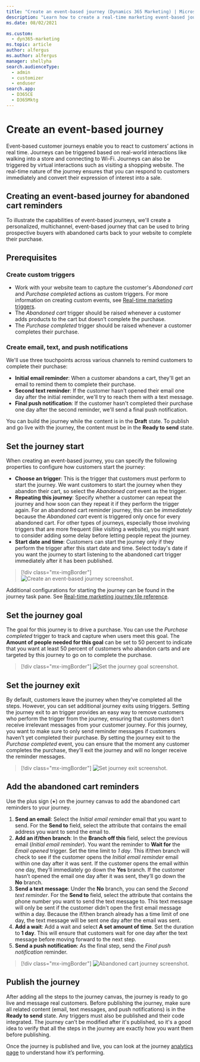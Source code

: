```yaml
---
title: "Create an event-based journey (Dynamics 365 Marketing) | Microsoft Docs"
description: "Learn how to create a real-time marketing event-based journey in Dynamics 365 Marketing."
ms.date: 08/02/2021

ms.custom: 
  - dyn365-marketing
ms.topic: article
author: alfergus
ms.author: alfergus
manager: shellyha
search.audienceType: 
  - admin
  - customizer
  - enduser
search.app: 
  - D365CE
  - D365Mktg
---
```


# Create an event-based journey

Event-based customer journeys enable you to react to customers’ actions in real time. Journeys can be triggered based on real-world interactions like walking into a store and connecting to Wi-Fi. Journeys can also be triggered by virtual interactions such as visiting a shopping website. The real-time nature of the journey ensures that you can respond to customers immediately and convert their expression of interest into a sale.

## Creating an event-based journey for abandoned cart reminders

To illustrate the capabilities of event-based journeys, we'll create a personalized, multichannel, event-based journey that can be used to bring prospective buyers with abandoned carts back to your website to complete their purchase.  

## Prerequisites

### Create custom triggers

- Work with your website team to capture the customer's *Abandoned cart* and *Purchase completed* actions as custom triggers. For more information on creating custom events, see [Real-time marketing triggers](real-time-marketing-event-triggers.md).
- The *Abandoned cart* trigger should be raised whenever a customer adds products to the cart but doesn’t complete the purchase.  
- The *Purchase completed* trigger should be raised whenever a customer completes their purchase.

### Create email, text, and push notifications

We'll use three touchpoints across various channels to remind customers to complete their purchase:

- **Initial email reminder**: When a customer abandons a cart, they'll get an email to remind them to complete their purchase.  
- **Second text reminder**: If the customer hasn't opened their email one day after the initial reminder, we'll try to reach them with a text message.
- **Final push notification**: If the customer hasn't completed their purchase one day after the second reminder, we'll send a final push notification.

You can build the journey while the content is in the **Draft** state. To publish and go live with the journey, the content must be in the **Ready to send** state.

## Set the journey start

When creating an event-based journey, you can specify the following properties to configure how customers start the journey:

- **Choose an trigger**: This is the trigger that customers must perform to start the journey. We want customers to start the journey when they abandon their cart, so select the *Abandoned cart* event as the trigger.
- **Repeating this journey**: Specify whether a customer can repeat the journey and how soon can they repeat it if they perform the trigger again. For an abandoned cart reminder journey, this can be *immediately* because the *Abandoned cart* event is triggered only once for every abandoned cart. For other types of journeys, especially those involving triggers that are more frequent (like visiting a website), you might want to consider adding some delay before letting people repeat the journey.  
- **Start date and time**: Customers can start the journey only if they perform the trigger after this start date and time. Select today's date if you want the journey to start listening to the abandoned cart trigger immediately after it has been published.  

> [!div class="mx-imgBorder"]
> ![Create an event-based journey screenshot.](media/real-time-marketing-event-based-journey.png "Create an event-based journey screenshot")

Additional configurations for starting the journey can be found in the journey task pane. See [Real-time marketing journey tile reference](real-time-marketing-tile-reference.md).

## Set the journey goal

The goal for this journey is to drive a purchase. You can use the *Purchase completed* trigger to track and capture when users meet this goal. The **Amount of people needed for this goal** can be set to 50 percent to indicate that you want at least 50 percent of customers who abandon carts and are targeted by this journey to go on to complete the purchase.

> [!div class="mx-imgBorder"]
> ![Set the journey goal screenshot.](media/real-time-marketing-event-based-journey-goal.png "Set the journey goal screenshot")

## Set the journey exit

By default, customers leave the journey when they’ve completed all the steps. However, you can set additional journey exits using triggers. Setting the journey exit to an trigger provides an easy way to remove customers who perform the trigger from the journey, ensuring that customers don’t receive irrelevant messages from your customer journey. For this journey, you want to make sure to only send reminder messages if customers haven’t yet completed their purchase. By setting the journey exit to the *Purchase completed* event, you can ensure that the moment any customer completes the purchase, they’ll exit the journey and will no longer receive the reminder messages.

> [!div class="mx-imgBorder"]
> ![Set journey exit screenshot.](media/real-time-marketing-event-based-journey-exit.png "Set journey exit screenshot")

## Add the abandoned cart reminders

Use the plus sign (**+**) on the journey canvas to add the abandoned cart reminders to your journey.

1. **Send an email**: Select the *Initial email reminder* email that you want to send. For the **Send to** field, select the attribute that contains the email address you want to send the email to.
1. **Add an if/then branch**: In the **Branch off this** field, select the previous email (*Initial email reminder*). You want the reminder to **Wait for** the *Email opened* trigger. Set the time limit to *1 day*. This if/then branch will check to see if the customer opens the *Initial email reminder* email within one day after it was sent. If the customer opens the email within one day, they’ll immediately go down the **Yes** branch. If the customer hasn’t opened the email one day after it was sent, they’ll go down the **No** branch.
1. **Send a text message**: Under the **No** branch, you can send the *Second text reminder*. For the **Send to** field, select the attribute that contains the phone number you want to send the text message to. This text message will only be sent if the customer didn't open the first email message within a day. Because the if/then branch already has a time limit of one day, the text message will be sent one day after the email was sent.
1. **Add a wait**: Add a wait and select **A set amount of time**. Set the duration to **1 day**. This will ensure that customers wait for one day after the text message before moving forward to the next step.
1. **Send a push notification**: As the final step, send the *Final push notification* reminder.

> [!div class="mx-imgBorder"]
> ![Abandoned cart journey screenshot.](media/real-time-marketing-event-based-abandoned-cart-journey.png "Abandoned cart journey screenshot")

## Publish the journey

After adding all the steps to the journey canvas, the journey is ready to go live and message real customers. Before publishing the journey, make sure all related content (email, text messages, and push notifications) is in the **Ready to send** state. Any triggers must also be published and their code integrated. The journey can’t be modified after it's published, so it's a good idea to verify that all the steps in the journey are exactly how you want them before publishing.

Once the journey is published and live, you can look at the journey [analytics page](real-time-marketing-analytics.md) to understand how it’s performing.